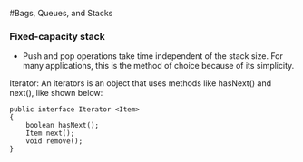 #Bags, Queues, and Stacks
### Fixed-capacity stack
* Push and pop operations take time independent of the stack size. For many applications, this is the method of choice because of its simplicity.


Iterator: An iterators is an object that uses methods like hasNext() and next(), like shown below:

```
public interface Iterator <Item> 
{
    boolean hasNext();
    Item next(); 
    void remove();
}
```